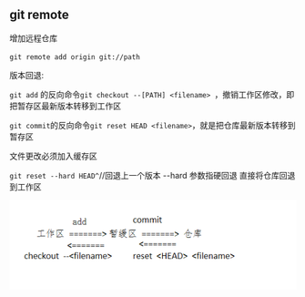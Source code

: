 ## git remote

增加远程仓库

`git remote add origin git://path`

版本回退:

`git add` 的反向命令`git checkout --[PATH] <filename> `，撤销工作区修改，即把暂存区最新版本转移到工作区

`git commit`的反向命令`git reset HEAD <filename>`，就是把仓库最新版本转移到暂存区

文件更改必须加入缓存区

`git reset --hard HEAD^`//回退上一个版本 --hard 参数指硬回退 直接将仓库回退到工作区

![image-20240205145315146](.\image\image-20240205145315146.png)


